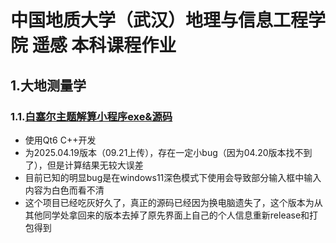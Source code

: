 # 中国地质大学（武汉）地理与信息工程学院 遥感 本科课程作业
## 1.大地测量学
### 1.1.[白塞尔主题解算小程序exe&源码](https://github.com/Adhara666/CUG_RS_Undergraduate_Coursework/tree/main/Bessel)
  * 使用Qt6 C++开发
  * 为2025.04.19版本（09.21上传），存在一定小bug（因为04.20版本找不到了），但是计算结果无较大误差
  * 目前已知的明显bug是在windows11深色模式下使用会导致部分输入框中输入内容为白色而看不清
  * 这个项目已经吃灰好久了，真正的源码已经因为换电脑遗失了，这个版本为从其他同学处拿回来的版本去掉了原先界面上自己的个人信息重新release和打包得到
